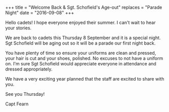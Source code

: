 +++
title = "Welcome Back & Sgt. Schofield's Age-out"
replaces = "Parade Night"
date = "2016-09-08"
+++

Hello cadets! I hope everyone enjoyed their summer. I can't wait to hear your stories. 

We are back to cadets this Thursday 8 September and it is a special night. Sgt Schofield will be aging out so it will be a parade our first night back.

You have plenty of time so ensure your uniforms are clean and pressed, your hair is cut and your shoes, polished. No excuses to not have a uniform on. I'm sure Sgt Schofield would appreciate everyone in attendance and dressed appropriately. 

We have a very exciting year planned that the staff are excited to share with you. 

See you Thursday!

Capt Fearn
